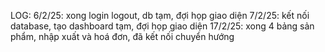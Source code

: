 LOG:
6/2/25: xong login logout, db tạm, đợi họp giao diện
7/2/25: kết nối database, tạo dashboard tạm, đợi họp giao diện
17/2/25: xong 4 bảng sản phẩm, nhập xuất và hoá đơn, đã kết nối chuyển hướng
